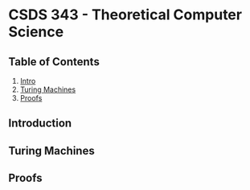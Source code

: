 # CSDS 343 - Theoretical Computer Science

## Table of Contents
1) [Intro](#Introduction)  
1) [Turing Machines](#Turing-Machines)  
1) [Proofs](#Proofs)  

## Introduction
## Turing Machines
## Proofs